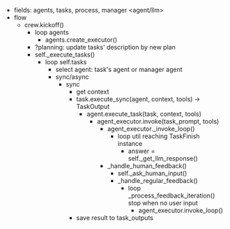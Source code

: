 - fields: agents, tasks, process, manager <agent/llm>
- flow
	- crew.kickoff()
		- loop agents
			- agents.create_executor()
		- ?planning: update tasks' description by new plan
		- self._execute_tasks()
			- loop self.tasks
				- select agent: task's agent or manager agent
				- sync/async
					- sync
						- get context
						- task.execute_sync(agent, context, tools) -> TaskOutput
							- agent.execute_task(task, context, tools)
								- agent_executor.invoke(task_prompt, tools)
									- agent_executor._invoke_loop()
										- loop util reaching TaskFinish instance
											- answer = self._get_llm_response()
									- _handle_human_feedback()
										- self._ask_human_input()
										- _handle_regular_feedback()
											- loop _process_feedback_iteration() stop when no user input
												- agent_executor.invoke_loop()
						- save result to task_outputs